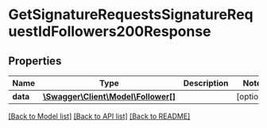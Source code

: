 # GetSignatureRequestsSignatureRequestIdFollowers200Response

## Properties
Name | Type | Description | Notes
------------ | ------------- | ------------- | -------------
**data** | [**\Swagger\Client\Model\Follower[]**](Follower.md) |  | [optional] 

[[Back to Model list]](../../README.md#documentation-for-models) [[Back to API list]](../../README.md#documentation-for-api-endpoints) [[Back to README]](../../README.md)


